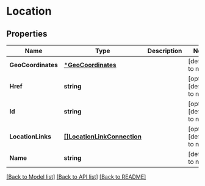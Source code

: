 # Location

## Properties
Name | Type | Description | Notes
------------ | ------------- | ------------- | -------------
**GeoCoordinates** | [***GeoCoordinates**](GeoCoordinates.md) |  | [default to null]
**Href** | **string** |  | [optional] [default to null]
**Id** | **string** |  | [optional] [default to null]
**LocationLinks** | [**[]LocationLinkConnection**](LocationLinkConnection.md) |  | [optional] [default to null]
**Name** | **string** |  | [default to null]

[[Back to Model list]](../README.md#documentation-for-models) [[Back to API list]](../README.md#documentation-for-api-endpoints) [[Back to README]](../README.md)


